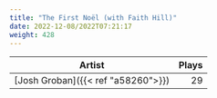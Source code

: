 ```yaml
---
title: "The First Noël (with Faith Hill)"
date: 2022-12-08/2022T07:21:17
weight: 428
---
```




 Artist | Plays 
----- | -----:
[Josh Groban]({{< ref "a58260">}}) | 29

